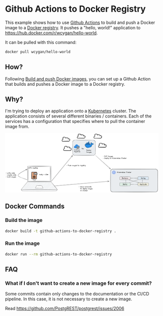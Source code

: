 # Github Actions to Docker Registry

This example shows how to use [Github Actions](https://github.com/features/actions) to build and push a Docker image to a [Docker registry](https://hub.docker.com/).
It pushes a "hello, world!" application to https://hub.docker.com/r/wcygan/hello-world.

It can be pulled with this command:

```bash
docker pull wcygan/hello-world
```

## How?

Following [Build and push Docker images](https://github.com/marketplace/actions/build-and-push-docker-images#usage), you can set up a Github Action that builds and pushes a Docker image to a Docker registry.


## Why?

I'm trying to deploy an application onto a [Kubernetes](https://kubernetes.io/) cluster. The application consists of several different binaries / containers. Each of the services has a configuration that specifies where to pull the container image from.

![img](./kube-workflow.png)

## Docker Commands

### Build the image

```bash
docker build -t github-actions-to-docker-registry .
```

### Run the image

```bash
docker run --rm github-actions-to-docker-registry 
```

## FAQ

### What if I don't want to create a new image for every commit?

Some commits contain only changes to the documentation or the CI/CD pipeline. In this case, it is not necessary to create a new image.

Read https://github.com/PostgREST/postgrest/issues/2006